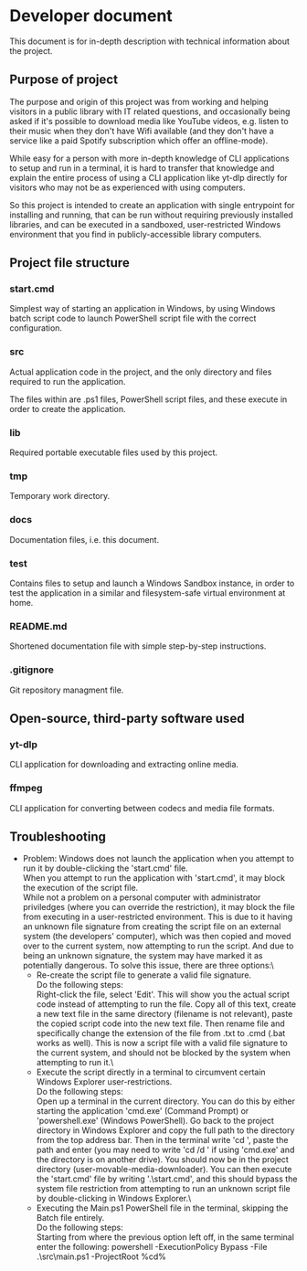 # Developer document

This document is for in-depth description with technical information about the project.

## Purpose of project

The purpose and origin of this project was from working and helping visitors in a public library with IT related questions, and occasionally being asked if it's possible to download media like YouTube videos, e.g. listen to their music when they don't have Wifi available (and they don't have a service like a paid Spotify subscription which offer an offline-mode).

While easy for a person with more in-depth knowledge of CLI applications to setup and run in a terminal, it is hard to transfer that knowledge and explain the entire process of using a CLI application like yt-dlp directly for visitors who may not be as experienced with using computers.

So this project is intended to create an application with single entrypoint for installing and running, that can be run without requiring previously installed libraries, and can be executed in a sandboxed, user-restricted Windows environment that you find in publicly-accessible library computers.

## Project file structure

### start.cmd

Simplest way of starting an application in Windows, by using Windows batch script code to launch PowerShell script file with the correct configuration.

### src

Actual application code in the project, and the only directory and files required to run the application.

The files within are .ps1 files, PowerShell script files, and these execute in order to create the application.

### lib

Required portable executable files used by this project.

### tmp

Temporary work directory.

### docs

Documentation files, i.e. this document.

### test

Contains files to setup and launch a Windows Sandbox instance, in order to test the application in a similar and filesystem-safe virtual environment at home.

### README.md

Shortened documentation file with simple step-by-step instructions.

### .gitignore

Git repository managment file.

## Open-source, third-party software used

### yt-dlp

CLI application for downloading and extracting online media.

### ffmpeg

CLI application for converting between codecs and media file formats.

## Troubleshooting

- Problem: Windows does not launch the application when you attempt to run it by double-clicking the 'start.cmd' file.\
When you attempt to run the application with 'start.cmd', it may block the execution of the script file.\
While not a problem on a personal computer with administrator priviledges (where you can override the restriction), it may block the file from executing in a user-restricted environment. This is due to it having an unknown file signature from creating the script file on an external system (the developers' computer), which was then copied and moved over to the current system, now attempting to run the script. And due to being an unknown signature, the system may have marked it as potentially dangerous. To solve this issue, there are three options:\
    - Re-create the script file to generate a valid file signature.\
    Do the following steps:\
    Right-click the file, select 'Edit'. This will show you the actual script code instead of attempting to run the file. Copy all of this text, create a new text file in the same directory (filename is not relevant), paste the copied script code into the new text file. Then rename file and specifically change the extension of the file from .txt to .cmd (.bat works as well). This is now a script file with a valid file signature to the current system, and should not be blocked by the system when attempting to run it.\
    - Execute the script directly in a terminal to circumvent certain Windows Explorer user-restrictions.\
    Do the following steps:\
    Open up a terminal in the current directory. You can do this by either starting the application 'cmd.exe' (Command Prompt) or 'powershell.exe' (Windows PowerShell). Go back to the project directory in Windows Explorer and copy the full path to the directory from the top address bar. Then in the terminal write 'cd ', paste the path and enter (you may need to write 'cd /d ' if using 'cmd.exe' and the directory is on another drive). You should now be in the project directory (user-movable-media-downloader). You can then execute the 'start.cmd' file by writing '.\start.cmd', and this should bypass the system file restriction from attempting to run an unknown script file by double-clicking in Windows Explorer.\
    - Executing the Main.ps1 PowerShell file in the terminal, skipping the Batch file entirely.\
    Do the following steps:\
    Starting from where the previous option left off, in the same terminal enter the following: powershell -ExecutionPolicy Bypass -File .\src\main.ps1 -ProjectRoot %cd%